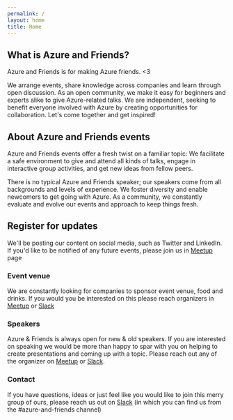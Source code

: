 ```yaml
---
permalink: /
layout: home
title: Home
---
```


## What is Azure and Friends?

Azure and Friends is for making Azure friends. <3

We arrange events, share knowledge across companies and learn through open discussion. As an open community, we make it easy for beginners and experts alike to give Azure-related talks. We are independent, seeking to benefit everyone involved with Azure by creating opportunities for collaboration. Let's come together and get inspired!

## About Azure and Friends events

Azure and Friends events offer a fresh twist on a familiar topic: We facilitate a safe environment to give and attend all kinds of talks, engage in interactive group activities, and get new ideas from fellow peers.

There is no typical Azure and Friends speaker; our speakers come from all backgrounds and levels of experience. We foster diversity and enable newcomers to get going with Azure. As a community, we constantly evaluate and evolve our events and approach to keep things fresh.

## Register for updates

We'll be posting our content on social media, such as Twitter and LinkedIn. If you'd like to be notified of any future events, please join us in  [Meetup](https://www.meetup.com/azure-and-friends-helsinki/) page

### Event venue

We are constantly looking for companies to sponsor event venue, food and drinks. If you would you be interested on this please reach organizers in [Meetup](https://www.meetup.com/azure-and-friends-helsinki/) or [Slack](https://msgurut.azurewebsites.net/)

### Speakers

Azure & Friends is always open for new & old speakers. If you are interested on speaking we would be more than happy to spar with you on helping to create presentations and coming up with a topic. Please reach out any of the organizer on [Meetup](https://www.meetup.com/azure-and-friends-helsinki/) or [Slack](https://msgurut.azurewebsites.net/).

### Contact

If you have questions, ideas or just feel like you would like to join this merry group of ours, please reach us out on [Slack](https://msgurut.azurewebsites.net/) (in which you can find us from the #azure-and-friends channel)

